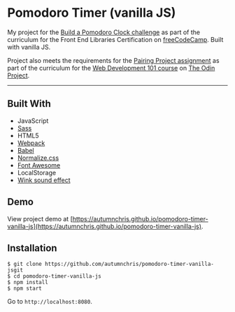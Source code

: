 # Pomodoro Timer (vanilla JS)

My project for the [Build a Pomodoro Clock challenge](https://learn.freecodecamp.org/front-end-libraries/front-end-libraries-projects/build-a-pomodoro-clock) as part of the curriculum for the Front End Libraries Certification on [freeCodeCamp](https://www.freecodecamp.org). Built with vanilla JS.

Project also meets the requirements for the [Pairing Project assignment](https://www.theodinproject.com/courses/web-development-101/lessons/pairing-project) as part of the curriculum for the [Web Development 101 course](https://www.theodinproject.com/courses/web-development-101) on [The Odin Project](https://www.theodinproject.com).

---

## Built With
* JavaScript
* [Sass](http://sass-lang.com)
* HTML5
* [Webpack](https://webpack.js.org)
* [Babel](https://babeljs.io)
* [Normalize.css](https://necolas.github.io/normalize.css)
* [Font Awesome](https://fontawesome.com)
* LocalStorage
* [Wink sound effect](http://www.orangefreesounds.com)

## Demo

View project demo at [https://autumnchris.github.io/pomodoro-timer-vanilla-js](https://autumnchris.github.io/pomodoro-timer-vanilla-js).

## Installation

```
$ git clone https://github.com/autumnchris/pomodoro-timer-vanilla-jsgit
$ cd pomodoro-timer-vanilla-js
$ npm install
$ npm start
```
Go to `http://localhost:8080`.
